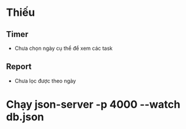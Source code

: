 # Thiếu

## Timer

- Chưa chọn ngày cụ thể để xem các task

## Report

- Chưa lọc được theo ngày

# Chạy json-server -p 4000 --watch db.json
